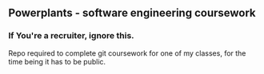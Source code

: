 ## Powerplants - software engineering coursework

### If You're a recruiter, ignore this.

Repo required to complete git coursework for one of my classes, for the time being it has to be public.